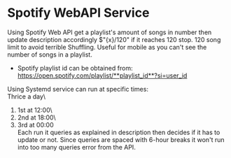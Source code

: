 # Spotify WebAPI Service 

Using Spotify Web API get a playlist's amount of songs in number then update description accordingly $"{x}/120" if it reaches 120 stop. 120 song limit to avoid terrible Shuffling. Useful for mobile as you can't see the number of songs in a playlist.

- Spotify playlist id can be obtained from: https://open.spotify.com/playlist/**playlist_id**?si=user_id

Using Systemd service can run at specific times:\
Thrice a day\
1. 1st at 12:00\
2. 2nd at 18:00\
3. 3rd at 00:00\
Each run it queries as explained in description then decides if it has to update or not. Since queries are spaced with 6-hour breaks it won't run into too many queries error from the API.
